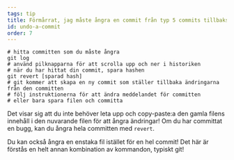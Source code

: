 ```yaml
---
tags: tip
title: Förmårrat, jag måste ångra en commit från typ 5 commits tillbaks!
id: undo-a-commit
order: 7
---
```


```git
# hitta committen som du måste ångra
git log
# använd pilknapparna för att scrolla upp och ner i historiken
# när du har hittat din commit, spara hashen
git revert [sparad hash]
# git kommer att skapa en ny commit som ställer tillbaka ändringarna från den committen
# följ instruktionerna för att ändra meddelandet för committen
# eller bara spara filen och committa
```

Det visar sig att du inte behöver leta upp och copy-paste:a den gamla filens innehåll i den nuvarande filen för att ångra ändringar! Om du har committat en bugg, kan du ångra hela committen med `revert`.

Du kan också ångra en enstaka fil istället för en hel commit! Det här är förstås en helt annan kombination av kommandon, typiskt git!